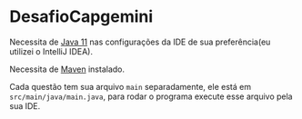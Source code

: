 # DesafioCapgemini

Necessita de [Java 11](https://jdk.java.net/archive/) nas configurações da IDE de sua preferência(eu utilizei o IntelliJ IDEA).

Necessita de [Maven](https://maven.apache.org/install.html) instalado.

Cada questão tem sua arquivo `main` separadamente, ele está em `src/main/java/main.java`, para rodar o programa execute esse arquivo pela sua IDE.
